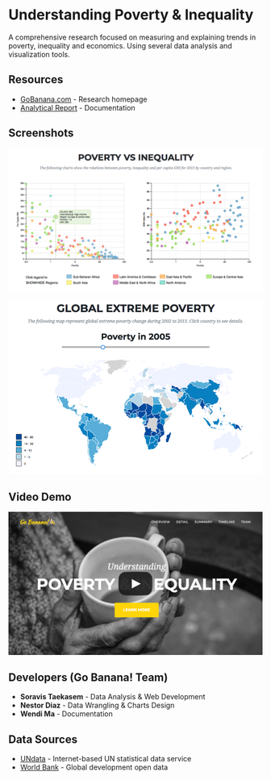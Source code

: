 # Understanding Poverty & Inequality

A comprehensive research focused on measuring and explaining trends in poverty, inequality and economics. Using several data analysis and visualization tools.

## Resources

* [GoBanana.com](http://go_banana.sorabix.com/) - Research homepage
* [Analytical Report](Report.pdf) - Documentation

## Screenshots

![Screenshot](screenshot/screenshot1.png)

![Screenshot](screenshot/screenshot2.png)

## Video Demo

[![Video](screenshot/screenshot3.png)](https://youtu.be/baLoDQTQZDU)

## Developers (Go Banana! Team)

* **Soravis Taekasem** - Data Analysis & Web Development
* **Nestor Diaz** - Data Wrangling & Charts Design
* **Wendi Ma** - Documentation

## Data Sources

* [UNdata](http://data.un.org) - Internet-based UN statistical data service
* [World Bank](https://data.worldbank.org) - Global development open data